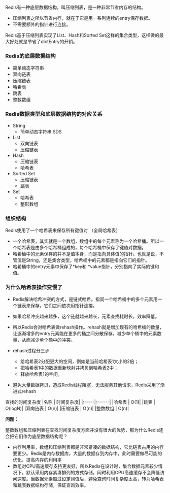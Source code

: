 # 

Redis有一种底层数据结构，叫压缩列表，是一种非常节省内存的结构。
* 压缩列表之所以节省内存，就在于它是用一系列连续的entry保存数据。
* 不需要额外的指针进行连接。

Redis基于压缩列表实现了List、Hash和Sorted Set这样的集合类型，这样做的最大好处就是节省了dictEntry的开销。

### Redis的底层数据结构
* 简单动态字符串
* 双向链表
* 压缩链表
* 哈希表
* 跳表
* 整数数组

### Redis数据类型和底层数据结构的对应关系
* String 
    - 简单动态字符串 SDS
* List
    - 双向链表
    - 压缩链表
* Hash
    - 压缩链表
    - 哈希表
* Sorted Set
    - 压缩链表
    - 跳表
* Set
    - 哈希表
    - 整形数组

### 组织结构
Redis使用了一个哈希表来保存所有键值对 （全局哈希表）

* 一个哈希表，其实就是一个数组，数组中的每个元素称为一个哈希桶。所以一个哈希表是由多个哈希桶组成的，每个哈希桶中保存了键值对数据。
* 哈希桶中的元素保存的并不是值本身，而是指向具体值的指针。也就是说，不管值是String，还是集合类型，哈希桶中的元素都是指向它们的指针。
* 哈希桶中的entry元素中保存了*key和 *value指针，分别指向了实际的键和值。


### 为什么哈希表操作变慢了

* Redis解决哈希冲突的方式，是链式哈希。指同一个哈希桶中的多个元素用一个链表来保存，它们之间依次用指针连接。

* 如果哈希冲突越来越多，这个链就越来越长，元素查找耗时长，效率降低。
* 所以Redis会对哈希表做rehash操作。rehash就是增加现有的哈希桶的数量，让逐渐增多的entry元素能在更多的桶之间分散保存，减少单个桶中的元素数量，从而减少单个桶中的冲突。
* rehash过程分三步
    - 给哈希表2分配更大的空间，例如是当前哈希表1大小的2倍；
    - 把哈希表1中的数据重新映射并拷贝到哈希表2中；
    - 释放哈希表1的空间。
* 避免大量数据拷贝，造成Redis线程阻塞，无法服务其他请求，Redis采用了渐进式rehash


查找的时间复杂度
|名称 | 时间复杂度|
|:-----|:------|
|哈希表 | O(1)|
|跳表 | O(logN)|
|双向链表 | O(n)|
|压缩链表 | O(n)|
|整数数组 | O(n)|


**问题：**

整数数组和压缩列表在查找时间复杂度方面并没有很大的优势，那为什么Redis还会把它们作为底层数据结构呢？
* 内存利用率，数组和压缩列表都是非常紧凑的数据结构，它比链表占用的内存要更少。Redis是内存数据库，大量的数据存到内存中，此时需要做尽可能的优化，提高内存的利用率
* 数组对CPU高速缓存支持更友好，所以Redis在设计时，集合数据元素较少情况下，默认采用内存紧凑排列的方式存储，同时利用CPU高速缓存不会降低访问速度。当数据元素超过设定阈值后，避免查询时间复杂度太高，转为哈希表和跳表数据结构存储，保证查询效率。
